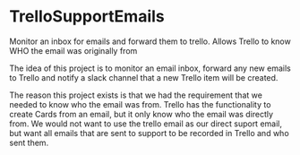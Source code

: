 # TrelloSupportEmails
Monitor an inbox for emails and forward them to trello. Allows Trello to know WHO the email was originally from

The idea of this project is to monitor an email inbox, forward any new emails to Trello and notify a slack channel that a new Trello item will be created.

The reason this project exists is that we had the requirement that we needed to know who the email was from.  Trello has the functionality to create Cards from an email, but it only know who the email was directly from.  We would not want to use the trello email as our direct suport email, but want all emails that are sent to support to be recorded in Trello and who sent them.
